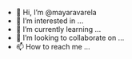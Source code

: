 - 👋 Hi, I’m @mayaravarela
- 👀 I’m interested in ...
- 🌱 I’m currently learning ...
- 💞️ I’m looking to collaborate on ...
- 📫 How to reach me ...

<!---
mayaravarela/mayaravarela is a ✨ special ✨ repository because its `README.md` (this file) appears on your GitHub profile.
You can click the Preview link to take a look at your changes.
--->
